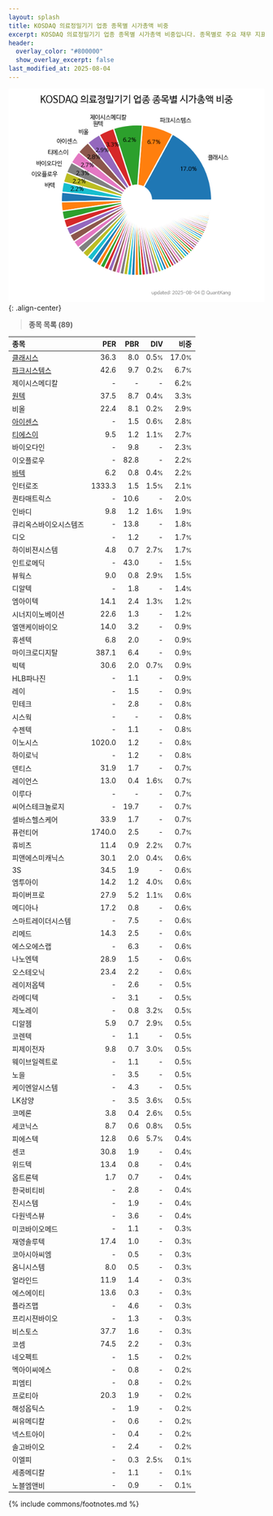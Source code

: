 ```yaml
---
layout: splash
title: KOSDAQ 의료정밀기기 업종 종목별 시가총액 비중
excerpt: KOSDAQ 의료정밀기기 업종 종목별 시가총액 비중입니다. 종목별로 주요 재무 지표를 함께 표시합니다.
header:
  overlay_color: "#800000"
  show_overlay_excerpt: false
last_modified_at: 2025-08-04
---
```



![KOSDAQ 의료정밀기기 업종 종목별 시가총액 비중](/stats/sector/images/kosdaq_업종_의료정밀기기_종목.png){: .align-center}


> **종목 목록 (89)**<a id="list"></a>

| **종목** | **PER** | **PBR** | **DIV** | **비중** |
| :------- | ------: | ------: | ------: | -------: |
| [클래시스](/214150/) | 36.3 | 8.0 | 0.5<small>%</small> | 17.0<small>%</small> |
| [파크시스템스](/140860/) | 42.6 | 9.7 | 0.2<small>%</small> | 6.7<small>%</small> |
| 제이시스메디칼 | - | - | - | 6.2<small>%</small> |
| [원텍](/336570/) | 37.5 | 8.7 | 0.4<small>%</small> | 3.3<small>%</small> |
| 비올 | 22.4 | 8.1 | 0.2<small>%</small> | 2.9<small>%</small> |
| [아이센스](/099190/) | - | 1.5 | 0.6<small>%</small> | 2.8<small>%</small> |
| [티에스이](/131290/) | 9.5 | 1.2 | 1.1<small>%</small> | 2.7<small>%</small> |
| 바이오다인 | - | 9.8 | - | 2.3<small>%</small> |
| 이오플로우 | - | 82.8 | - | 2.2<small>%</small> |
| [바텍](/043150/) | 6.2 | 0.8 | 0.4<small>%</small> | 2.2<small>%</small> |
| 인터로조 | 1333.3 | 1.5 | 1.5<small>%</small> | 2.1<small>%</small> |
| 퀀타매트릭스 | - | 10.6 | - | 2.0<small>%</small> |
| 인바디 | 9.8 | 1.2 | 1.6<small>%</small> | 1.9<small>%</small> |
| 큐리옥스바이오시스템즈 | - | 13.8 | - | 1.8<small>%</small> |
| 디오 | - | 1.2 | - | 1.7<small>%</small> |
| 하이비젼시스템 | 4.8 | 0.7 | 2.7<small>%</small> | 1.7<small>%</small> |
| 인트로메딕 | - | 43.0 | - | 1.5<small>%</small> |
| 뷰웍스 | 9.0 | 0.8 | 2.9<small>%</small> | 1.5<small>%</small> |
| 디알텍 | - | 1.8 | - | 1.4<small>%</small> |
| 엠아이텍 | 14.1 | 2.4 | 1.3<small>%</small> | 1.2<small>%</small> |
| 시너지이노베이션 | 22.6 | 1.3 | - | 1.2<small>%</small> |
| 엘앤케이바이오 | 14.0 | 3.2 | - | 0.9<small>%</small> |
| 휴센텍 | 6.8 | 2.0 | - | 0.9<small>%</small> |
| 마이크로디지탈 | 387.1 | 6.4 | - | 0.9<small>%</small> |
| 빅텍 | 30.6 | 2.0 | 0.7<small>%</small> | 0.9<small>%</small> |
| HLB파나진 | - | 1.1 | - | 0.9<small>%</small> |
| 레이 | - | 1.5 | - | 0.9<small>%</small> |
| 민테크 | - | 2.8 | - | 0.8<small>%</small> |
| 시스웍 | - | - | - | 0.8<small>%</small> |
| 수젠텍 | - | 1.1 | - | 0.8<small>%</small> |
| 이노시스 | 1020.0 | 1.2 | - | 0.8<small>%</small> |
| 하이로닉 | - | 1.2 | - | 0.8<small>%</small> |
| 덴티스 | 31.9 | 1.7 | - | 0.7<small>%</small> |
| 레이언스 | 13.0 | 0.4 | 1.6<small>%</small> | 0.7<small>%</small> |
| 이루다 | - | - | - | 0.7<small>%</small> |
| 씨어스테크놀로지 | - | 19.7 | - | 0.7<small>%</small> |
| 셀바스헬스케어 | 33.9 | 1.7 | - | 0.7<small>%</small> |
| 퓨런티어 | 1740.0 | 2.5 | - | 0.7<small>%</small> |
| 휴비츠 | 11.4 | 0.9 | 2.2<small>%</small> | 0.7<small>%</small> |
| 피앤에스미캐닉스 | 30.1 | 2.0 | 0.4<small>%</small> | 0.6<small>%</small> |
| 3S | 34.5 | 1.9 | - | 0.6<small>%</small> |
| 엠투아이 | 14.2 | 1.2 | 4.0<small>%</small> | 0.6<small>%</small> |
| 파이버프로 | 27.9 | 5.2 | 1.1<small>%</small> | 0.6<small>%</small> |
| 메디아나 | 17.2 | 0.8 | - | 0.6<small>%</small> |
| 스마트레이더시스템 | - | 7.5 | - | 0.6<small>%</small> |
| 리메드 | 14.3 | 2.5 | - | 0.6<small>%</small> |
| 에스오에스랩 | - | 6.3 | - | 0.6<small>%</small> |
| 나노엔텍 | 28.9 | 1.5 | - | 0.6<small>%</small> |
| 오스테오닉 | 23.4 | 2.2 | - | 0.6<small>%</small> |
| 레이저옵텍 | - | 2.6 | - | 0.5<small>%</small> |
| 라메디텍 | - | 3.1 | - | 0.5<small>%</small> |
| 제노레이 | - | 0.8 | 3.2<small>%</small> | 0.5<small>%</small> |
| 디알젬 | 5.9 | 0.7 | 2.9<small>%</small> | 0.5<small>%</small> |
| 코렌텍 | - | 1.1 | - | 0.5<small>%</small> |
| 피제이전자 | 9.8 | 0.7 | 3.0<small>%</small> | 0.5<small>%</small> |
| 웨이브일렉트로 | - | 1.1 | - | 0.5<small>%</small> |
| 노을 | - | 3.5 | - | 0.5<small>%</small> |
| 케이엔알시스템 | - | 4.3 | - | 0.5<small>%</small> |
| LK삼양 | - | 3.5 | 3.6<small>%</small> | 0.5<small>%</small> |
| 코메론 | 3.8 | 0.4 | 2.6<small>%</small> | 0.5<small>%</small> |
| 세코닉스 | 8.7 | 0.6 | 0.8<small>%</small> | 0.5<small>%</small> |
| 피에스텍 | 12.8 | 0.6 | 5.7<small>%</small> | 0.4<small>%</small> |
| 센코 | 30.8 | 1.9 | - | 0.4<small>%</small> |
| 위드텍 | 13.4 | 0.8 | - | 0.4<small>%</small> |
| 옵트론텍 | 1.7 | 0.7 | - | 0.4<small>%</small> |
| 한국비티비 | - | 2.8 | - | 0.4<small>%</small> |
| 진시스템 | - | 1.9 | - | 0.4<small>%</small> |
| 다원넥스뷰 | - | 3.6 | - | 0.4<small>%</small> |
| 미코바이오메드 | - | 1.1 | - | 0.3<small>%</small> |
| 재영솔루텍 | 17.4 | 1.0 | - | 0.3<small>%</small> |
| 코아시아씨엠 | - | 0.5 | - | 0.3<small>%</small> |
| 옴니시스템 | 8.0 | 0.5 | - | 0.3<small>%</small> |
| 얼라인드 | 11.9 | 1.4 | - | 0.3<small>%</small> |
| 에스에이티 | 13.6 | 0.3 | - | 0.3<small>%</small> |
| 플라즈맵 | - | 4.6 | - | 0.3<small>%</small> |
| 프리시젼바이오 | - | 1.3 | - | 0.3<small>%</small> |
| 비스토스 | 37.7 | 1.6 | - | 0.3<small>%</small> |
| 코셈 | 74.5 | 2.2 | - | 0.3<small>%</small> |
| 네오펙트 | - | 1.5 | - | 0.2<small>%</small> |
| 멕아이씨에스 | - | 0.8 | - | 0.2<small>%</small> |
| 피엠티 | - | 0.8 | - | 0.2<small>%</small> |
| 프로티아 | 20.3 | 1.9 | - | 0.2<small>%</small> |
| 해성옵틱스 | - | 1.9 | - | 0.2<small>%</small> |
| 씨유메디칼 | - | 0.6 | - | 0.2<small>%</small> |
| 넥스트아이 | - | 0.4 | - | 0.2<small>%</small> |
| 솔고바이오 | - | 2.4 | - | 0.2<small>%</small> |
| 이엘피 | - | 0.3 | 2.5<small>%</small> | 0.1<small>%</small> |
| 세종메디칼 | - | 1.1 | - | 0.1<small>%</small> |
| 노블엠앤비 | - | 0.9 | - | 0.1<small>%</small> |

{% include commons/footnotes.md %}